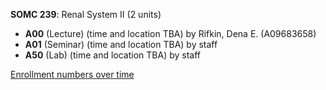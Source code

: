 **SOMC 239**: Renal System II (2 units)

- **A00** (Lecture) (time and location TBA) by Rifkin, Dena E. (A09683658)
- **A01** (Seminar) (time and location TBA) by staff
- **A50** (Lab) (time and location TBA) by staff

[Enrollment numbers over time](./SOMC239.tsv)
